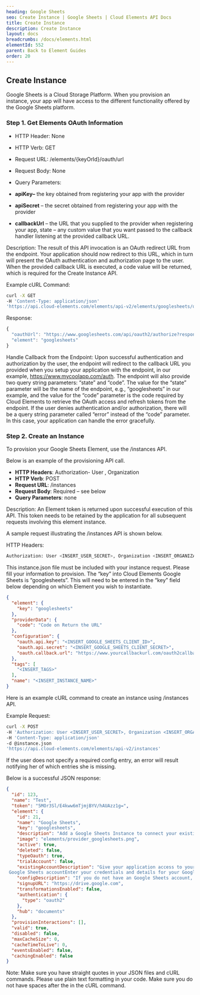 ```yaml
---
heading: Google Sheets
seo: Create Instance | Google Sheets | Cloud Elements API Docs
title: Create Instance
description: Create Instance
layout: docs
breadcrumbs: /docs/elements.html
elementId: 552
parent: Back to Element Guides
order: 20
---
```


## Create Instance

Google Sheets is a Cloud Storage Platform. When you provision an instance, your app will have access to the different functionality offered by the Google Sheets platform.

### Step 1. Get Elements OAuth Information

* HTTP Header: None
* HTTP Verb: GET
* Request URL: /elements/{keyOrId}/oauth/url
* Request Body: None
* Query Parameters:

* __apiKey–__ the key obtained from registering your app with the provider
* __apiSecret__ – the secret obtained from registering your app with the provider
* __callbackUrl__ – the URL that you supplied to the provider when registering your app, state – any custom value that you want passed to the callback handler listening at the provided callback URL.

Description: The result of this API invocation is an OAuth redirect URL from the endpoint. Your application should now redirect to this URL, which in turn will present the OAuth authentication and authorization page to the user. When the provided callback URL is executed, a code value will be returned, which is required for the Create Instance API.

Example cURL Command:

```bash
curl -X GET
-H 'Content-Type: application/json'
'https://api.cloud-elements.com/elements/api-v2/elements/googlesheets/oauth/url?apiKey=fake_Google Sheets_api_key&apiSecret=fake_Google Sheets_api_secret&callbackUrl=https://www.mycoolapp.com/auth&state=googlesheets'
```

Response:

```javascript
{
  "oauthUrl": "https://www.googlesheets.com/api/oauth2/authorize?response_type=code&client_id=insert_googlesheets_client_id0&redirect_uri=https://www.mycoolapp.com/auth&state=googlesheets",
  "element": "googlesheets"
}
```

Handle Callback from the Endpoint:
Upon successful authentication and authorization by the user, the endpoint will redirect to the callback URL you provided when you setup your application with the endpoint, in our example, https://www.mycoolapp.com/auth. The endpoint will also provide two query string parameters: “state” and “code”. The value for the “state” parameter will be the name of the endpoint, e.g., “googlesheets” in our example, and the value for the “code” parameter is the code required by Cloud Elements to retrieve the OAuth access and refresh tokens from the endpoint. If the user denies authentication and/or authorization, there will be a query string parameter called “error” instead of the “code” parameter. In this case, your application can handle the error gracefully.

### Step 2. Create an Instance

To provision your Google Sheets Element, use the /instances API.

Below is an example of the provisioning API call.

* __HTTP Headers__: Authorization- User <user secret>, Organization <organization secret>
* __HTTP Verb__: POST
* __Request URL__: /instances
* __Request Body__: Required – see below
* __Query Parameters__: none

Description: An Element token is returned upon successful execution of this API. This token needs to be retained by the application for all subsequent requests involving this element instance.

A sample request illustrating the /instances API is shown below.

HTTP Headers:

```bash
Authorization: User <INSERT_USER_SECRET>, Organization <INSERT_ORGANIZATION_SECRET>

```
This instance.json file must be included with your instance request.  Please fill your information to provision.  The “key” into Cloud Elements Google Sheets is “googlesheets”.  This will need to be entered in the “key” field below depending on which Element you wish to instantiate.

```json
{
  "element": {
    "key": "googlesheets"
  },
  "providerData": {
    "code": "Code on Return the URL"
  },
  "configuration": {
    "oauth.api.key": "<INSERT_GOOGLE_SHEETS_CLIENT_ID>",
    "oauth.api.secret": "<INSERT_GOOGLE_SHEETS_CLIENT_SECRET>",
    "oauth.callback.url": "https://www.yourcallbackurl.com/oauth2callback"
  },
  "tags": [
    "<INSERT_TAGS>"
  ],
  "name": "<INSERT_INSTANCE_NAME>"
}
```

Here is an example cURL command to create an instance using /instances API.

Example Request:

```bash
curl -X POST
-H 'Authorization: User <INSERT_USER_SECRET>, Organization <INSERT_ORGANIZATION_SECRET>'
-H 'Content-Type: application/json'
-d @instance.json
'https://api.cloud-elements.com/elements/api-v2/instances'
```

If the user does not specify a required config entry, an error will result notifying her of which entries she is missing.

Below is a successful JSON response:

```json
{
  "id": 123,
  "name": "Test",
  "token": "5MOr3Sl/E4kww6mTjmjBYV/hAUAzz1g=",
  "element": {
    "id": 21,
    "name": "Google Sheets",
    "key": "googlesheets",
    "description": "Add a Google Sheets Instance to connect your existing Google Sheets account to the Documents Hub, allowing you to manage sheets. You will need your Google Sheets account information to add an instance.",
    "image": "elements/provider_googlesheets.png",
    "active": true,
    "deleted": false,
    "typeOauth": true,
    "trialAccount": false,
    "existingAccountDescription": "Give your application access to your existing
 Google Sheets accountEnter your credentials and details for your Google Sheets Account",
    "configDescription": "If you do not have an Google Sheets account, you can create one at Google Sheets Signup",
    "signupURL": "https://drive.google.com",
    "transformationsEnabled": false,
    "authentication": {
      "type": "oauth2"
    },
    "hub": "documents"
  },
  "provisionInteractions": [],
  "valid": true,
  "disabled": false,
  "maxCacheSize": 0,
  "cacheTimeToLive": 0,
  "eventsEnabled": false,
  "cachingEnabled": false
}
```

Note:  Make sure you have straight quotes in your JSON files and cURL commands.  Please use plain text formatting in your code.  Make sure you do not have spaces after the in the cURL command.
